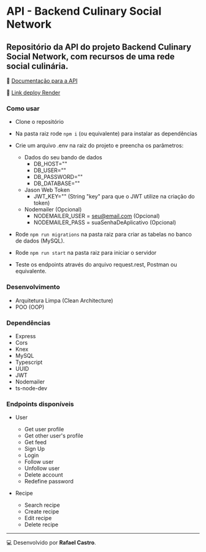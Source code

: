# API - Backend Culinary Social Network
## Repositório da API do projeto Backend Culinary Social Network, com recursos de uma rede social culinária.

:green_book: [Documentação para a API](https://documenter.getpostman.com/view/22376211/2s93CHuFSJ)

:satellite: [Link deploy Render](https://cookenu10.onrender.com)

### Como usar
- Clone o repositório
- Na pasta raiz rode `npm i` (ou equivalente) para instalar as dependências
- Crie um arquivo .env na raiz do projeto e preencha os parâmetros:
    - Dados do seu bando de dados
        - DB_HOST=""
        - DB_USER=""
        - DB_PASSWORD=""
        - DB_DATABASE=""
    - Jason Web Token
        - JWT_KEY="" (String "key" para que o JWT utilize na criação do token)
    - Nodemailer (Opcional)
        - NODEMAILER_USER = seu@email.com (Opcional)
        - NODEMAILER_PASS = suaSenhaDeAplicativo (Opcional)
        
- Rode `npm run migrations` na pasta raiz para criar as tabelas no banco de dados (MySQL).
- Rode `npm run start` na pasta raiz para iniciar o servidor
- Teste os endpoints através do arquivo request.rest, Postman ou equivalente.

### Desenvolvimento
- Arquitetura Limpa (Clean Architecture)
- POO (OOP)

### Dependências
* Express
* Cors
* Knex
* MySQL
* Typescript
* UUID
* JWT
* Nodemailer
* ts-node-dev


### Endpoints disponíveis
* User
  - Get user profile
  - Get other user's profile
  - Get feed
  - Sign Up
  - Login
  - Follow user
  - Unfollow user
  - Delete account
  - Redefine password
  
 * Recipe
   - Search recipe
   - Create recipe
   - Edit recipe
   - Delete recipe


---
:computer: Desenvolvido por **Rafael Castro**.
